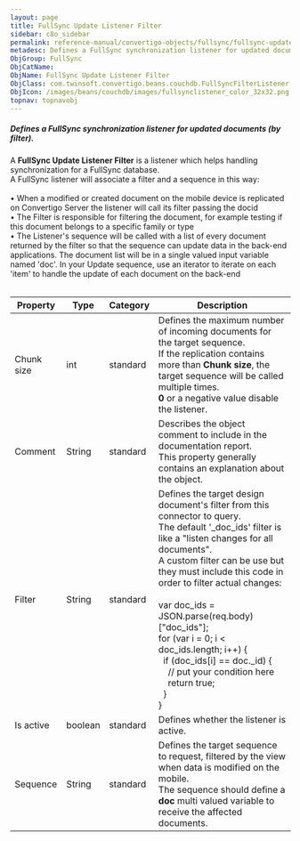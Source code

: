 ```yaml
---
layout: page
title: FullSync Update Listener Filter
sidebar: c8o_sidebar
permalink: reference-manual/convertigo-objects/fullsync/fullsync-update-listener-filter/
metadesc: Defines a FullSync synchronization listener for updated documents (by filter).   A  FullSync Update Listener Filter  is a listener which helps handlin
ObjGroup: FullSync
ObjCatName: 
ObjName: FullSync Update Listener Filter
ObjClass: com.twinsoft.convertigo.beans.couchdb.FullSyncFilterListener
ObjIcon: /images/beans/couchdb/images/fullsynclistener_color_32x32.png
topnav: topnavobj
---
```

##### Defines a FullSync synchronization listener for updated documents (by filter). 

A <b>FullSync Update Listener Filter</b> is a listener which helps handling synchronization for a FullSync database.<br/>A FullSync listener will associate a filter and a sequence in this way:<br/><br/>•  When a modified or created document on the mobile device is replicated on Convertigo Server the listener will call its filter passing the docid<br/>•  The Filter is responsible for filtering the document, for example testing if this document belongs to a specific family or type<br/>•  The Listener's sequence will be called with a list of every document returned by the filter so that the sequence can update data in the back-end applications. The document list will be in a single valued input variable named 'doc'. In your Update sequence, use an iterator to iterate on each 'item' to handle the update of each document on the back-end<br/><br/>

Property | Type | Category | Description
--- | --- | --- | ---
Chunk size | int | standard | Defines the maximum number of incoming documents for the target sequence.<br/>If the replication contains more than <b>Chunk size</b>, the target sequence will be called multiple times.<br/><b>0</b> or a negative value disable the listener.
Comment | String | standard | Describes the object comment to include in the documentation report.<br/>This property generally contains an explanation about the object.
Filter | String | standard | Defines the target design document's filter from this connector to query.<br/>The default '_doc_ids' filter is like a "listen changes for all documents".<br/>A custom filter can be use but they must include this code in order to filter actual changes:<br/><br/>var doc_ids = JSON.parse(req.body)["doc_ids"];<br/>for (var i = 0; i < doc_ids.length; i++) {<br/>&nbsp;&nbsp;if (doc_ids[i] == doc._id) {<br/>&nbsp;&nbsp;&nbsp;&nbsp;// put your condition here<br/>&nbsp;&nbsp;&nbsp;&nbsp;return true;<br/>&nbsp;&nbsp;}<br/>}
Is active | boolean | standard | Defines whether the listener is active.
Sequence | String | standard | Defines the target sequence to request, filtered by the view when data is modified on the mobile.<br/>The sequence should define a <b>doc</b> multi valued variable to receive the affected documents.
